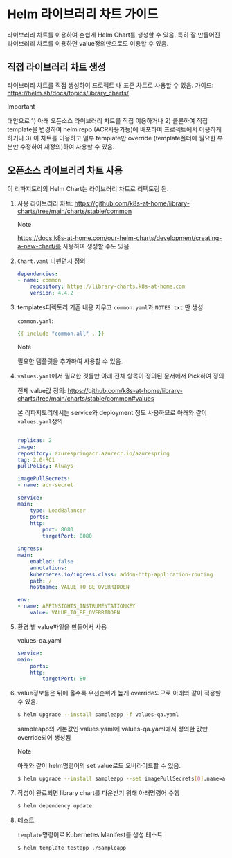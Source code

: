 # Helm 라이브러리 차트 가이드

라이브러리 차트를 이용하여 손쉽게 Helm Chart를 생성할 수 있음. 특히 잘 만들어진 라이브러리 차트를 이용하면 value정의만으로도 이용할 수 있음.

## 직접 라이브러리 차트 생성

라이브러리 차트를 직접 생성하여 프로젝트 내 표준 차트로 사용할 수 있음.
가이드: https://helm.sh/docs/topics/library_charts/ 

> [!IMPORTANT]
> 대안으로 1) 아래 오픈소스 라이브러리 차트를 직접 이용하거나 2) 클론하여 직접 template을 변경하여 helm repo (ACR사용가능)에 배포하여 프로젝트에서 이용하게 하거나 3) 이 차트를 이용하고 일부 template만 override (template폴더에 필요한 부분만 수정하여 재정의)하여 사용할 수 있음.
## 오픈소스 라이브러리 차트 사용

이 리파지토리의 Helm Chart는 라이브러리 차트로 리팩토링 됨.

1. 사용 라이브러리 차트: https://github.com/k8s-at-home/library-charts/tree/main/charts/stable/common

    > [!NOTE]
    > https://docs.k8s-at-home.com/our-helm-charts/development/creating-a-new-chart/를 사용하여 생성할 수도 있음.

2. `Chart.yaml` 디펜던시 정의

    ```yaml
    dependencies:
    - name: common
        repository: https://library-charts.k8s-at-home.com
        version: 4.4.2
    ```

3. templates디렉토리 기존 내용 지우고 `common.yaml`과 `NOTES.txt` 만 생성

    `common.yaml`:

    ```yaml
    {{ include "common.all" . }}
    ```

    >[!NOTE]
    >필요한 템플릿을 추가하여 사용할 수 있음.

4. `values.yaml`에서 필요한 것들만 아래 전체 항목이 정의된 문서에서 Pick하여 정의

    전체 value값 정의: https://github.com/k8s-at-home/library-charts/tree/main/charts/stable/common#values

    본 리파지토리에서는 service와 deployment 정도 사용하므로 아래와 같이 `values.yaml`정의

    ```yaml

    replicas: 2
    image:
    repository: azurespringacr.azurecr.io/azurespring
    tag: 2.0-RC1
    pullPolicy: Always

    imagePullSecrets: 
    - name: acr-secret

    service:
    main:
        type: LoadBalancer
        ports: 
        http:
            port: 8080
            targetPort: 8080

    ingress:
    main:
        enabled: false
        annotations:
        kubernetes.io/ingress.class: addon-http-application-routing
        path: /
        hostname: VALUE_TO_BE_OVERRIDDEN

    env:  
    - name: APPINSIGHTS_INSTRUMENTATIONKEY
        value: VALUE_TO_BE_OVERRIDDEN
    ```

5. 환경 별 value파일을 만들어서 사용 

    values-qa.yaml
    ```yaml
    service:
    main:
        ports: 
        http:
            targetPort: 80
    ```

6. value정보들은 뒤에 올수록 우선순위가 높게 override되므로 아래와 같이 적용할 수 있음.

    ```bash
    $ helm upgrade --install sampleapp -f values-qa.yaml
    ```
    
    sampleapp의 기본값인 values.yaml에 values-qa.yaml에서 정의한 값만 override되어 생성됨

    > [!NOTE]
    > 아래와 같이 helm명령어의 set value로도 오버라이드할 수 있음.

    ```bash
    $ helm upgrade --install sampleapp --set imagePullSecrets[0].name=azurespringacr6471fd99-auth
    ```

7. 작성이 완료되면 library chart를 다운받기 위해 아래명령어 수행

    ```bash
    $ helm dependency update
    ```

8. 테스트

    `template`명령어로 Kubernetes Manifest를 생성 테스트

    ```bash
    $ helm template testapp ./sampleapp
    ```
